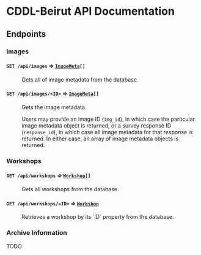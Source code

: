 # CDDL-Beirut API Documentation

## Endpoints

### Images

#### `GET /api/images` ⇒ [`ImageMeta`](../../models/ImageMeta.js)`[]`
<dd> Gets all of image metadata from the database.</dd>

#### `GET /api/images/<ID>` ⇒ [`ImageMeta`](../../models/ImageMeta.js)`[]`
<dd> 
Gets the image metadata.

Users may provide an image ID (`img_id`), in which case the particular image
metadata object is returned, or a survey response ID (`response_id`), in which
case all image metadata for that response is returned. In either case, an array
of image metadata objects is returned.
</dd>

### Workshops
#### `GET /api/workshops` ⇒ [`Workshop`](../../models/Workshop.js)`[]`
<dd>Gets all workshops from the database.</dd>

#### `GET /api/workshops/<ID>` ⇒ [`Workshop`](../../models/Workshop.js)
<dd>Retrieves a workshop by its `ID` property from the database.</dd>

### Archive Information
TODO
